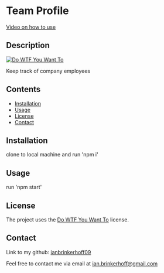 
# Team Profile

[Video on how to use](https://watch.screencastify.com/v/GhOayVxSvXiMRWZkv2qB)

## Description
[![Do WTF You Want To](https://img.shields.io/badge/License-WTFPL-brightgreen.svg)](http://www.wtfpl.net/)

Keep track of company employees
## Contents
- [Installation](#installation)
- [Usage](#usage)
- [License](#license)
- [Contact](#contact)
## Installation
clone to local machine and run 'npm i'
## Usage
run 'npm start'

## License
The project uses the [Do WTF You Want To](http://www.wtfpl.net/) license.
## Contact
Link to my github: [ianbrinkerhoff09](https://github.com/ianbrinkerhoff09)

Feel free to contact me via email at [ian.brinkerhoff@gmail.com](mailto:ian.brinkerhoff@gmail.com)
